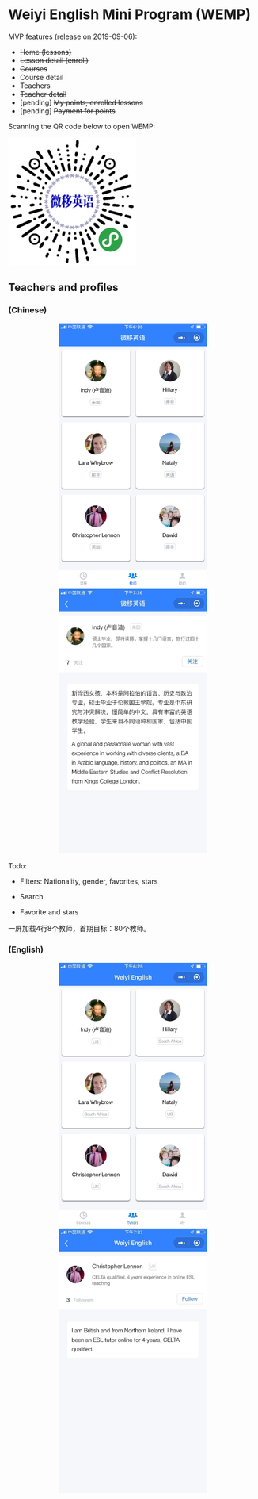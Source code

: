 # Weiyi English Mini Program (WEMP)


MVP features (release on 2019-09-06):

- ~~Home (lessons)~~
- ~~Lesson detail (enroll)~~
- ~~Courses~~
- Course detail
- ~~Teachers~~
- ~~Teacher detail~~
- [pending] ~~My points, enrolled lessons~~
- [pending] ~~Payment for points~~


Scanning the QR code below to open WEMP:

  <img src="images/wemp-qr.jpg" width="258">


## Teachers and profiles

### (Chinese)

<p align="center">
  <img src="images/teachers-cn.jpeg" width="300">
  <img src="images/profile-cn.jpeg" width="300">
</p>

Todo:

- Filters: Nationality, gender, favorites, stars

- Search

- Favorite and stars

一屏加载4行8个教师，首期目标：80个教师。




### (English)

<p align="center">
  <img src="images/teachers-en.jpeg" width="300">
  <img src="images/profile-en.jpeg" width="300">
</p>




